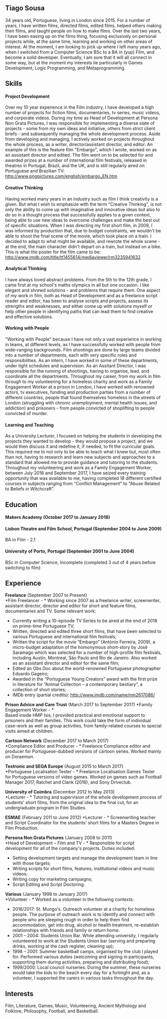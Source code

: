 ## Tiago Sousa

34 years old, Portuguese, living in London since 2015.
For a number of years, I have written films, directed films, edited films, helped others making their films, and taught people on how to make films.
Over the last two years, I have been easing up on the films thing, focusing exclusively on personal projects while, at the same time, learning and working on other areas of interest.
At the moment, I am looking to pick up where I left many years ago, when I switched from a Computer Science BSc to a BA in (yup) Film, and become a solid developer. Eventually, I am sure that it will all connect in some way, but at the moment my interests lie particularly in Games Development, Logic Programming, and Metaprogramming.

## Skills

#### Project Development

Over my 10 year experience in the Film industry, I have developed a high number of projects for fiction films, documentaries, tv series, music videos, and corporate videos.
During my time as Head of Development at Persona Non Grata Pictures, I was responsible for implementing a diverse slate of projects - some from my own ideas and initiative, others from strict client briefs - and subsequently managing the whole development process.
Aside from developing and managing, I actively worked on projects throughout the whole process, as a writer, director/assistant director, and editor. An example of this is the feature film "Embargo", which I wrote, worked on as an assistant director and edited. The film went on to be selected for and awarded prizes at a number of international film festivals, released in theatres in Portugal, Brazil, and the UK, and is still regularly aired on Portuguese and Brazilian TV: 
http://www.pngpictures.com/english/embargo_EN.htm

#### Creative Thinking

Having worked many years in an industry such as film I think creativity is a given. But what I wish to emphasize with the term "Creative Thinking", is not only the ability to come up with imaginative and innovative ideas but also to do so in a thought process that successfully applies to a given context, being able to use new ideas to overcome challenges and make the best out of specific situations.
When I was directing my first short film, in 2009, I was informed by production that, due to budget constraints, we wouldn't be able to shoot the final scene of the movie, which took place on a train. I decided to adapt to what might be available, and rewrote the whole scene - at the end, the main character didn't depart on a train, but instead on a bike. This is what the poster for the film came to be: http://www.imdb.com/title/tt1455614/mediaviewer/rm3235941632

#### Analytical Thinking

I have always loved abstract problems. From the 5th to the 12th grade, I came first at my school's maths olympics in all but one occasion. I like elegant and shrewd solutions - and problems that require them.
One aspect of my work in film, both as Head of Development and as a freelance script reader and editor, has been to analyse scripts and projects, assess its strengths and weaknesses, and either come up with solutions myself or help other people in identifying paths that can lead them to find creative and effective solutions.

#### Working with People

"Working with People" because I have not only a vast experience in working in teams, at different levels, as I have successfully worked with people from wide-ranging backgrounds.
Film shootings are done by large teams divided into a number of departments, each with very specific roles and responsibilities. As an intern, I have worked in some of these departments, under tight schedules and supervision. As an Assitant Director, I was responsible for the running of shootings, having to organise, lead, and coordinate all the departments.
Throughout my career, from my work in film through to my volunteering for a homeless charity and work as a Family Engagement Worker at a prison in London, I have worked with renowned actors, tv executives, funding and production parties from a number of different countries, people that found themselves homeless in the streets of London (struggling with chronic unemployment, mental health issues, and addiction) and prisoners - from people convicted of shoplifting to people convicted of murder.

#### Learning and Teaching

As a University Lecturer, I focused on helping the students in developing the projects they wanted to develop - they would propose a project, and we would then discuss it and redefine it, if needed, to fit the curricular goals. This required me to not only to be able to teach what I knew but, most often than not, having to research and learn new subjects and approaches to a standard that allowed me to provide guidance and tutoring to the students.
Throughout my volunteering and work as a Family Engagement Worker, between July 2016 and September 2017, I have seized every training opportunity that was available to me, having completed 18 different certified courses in subjects ranging from "Conflict Management" to "Abuse Related to Beliefs in Witchcraft".

## Education

#### Makers Academy (October 2017 to January 2018)

#### Lisbon Theatre and Film School, Portugal (September 2004 to June 2009)

BA in Film - 2.1

#### University of Porto, Portugal (September 2001 to June 2004)

BSc in Computer Science, Incomplete (completed 3 out of 4 years before switching to film)

## Experience

**Freelance** (September 2007 to Present)    
*Film Freelancer - *
Working since 2007 as a freelance writer, screenwriter, assistant director, director and editor for short and feature films, documentaries and TV. Some relevant work:
- Currently writing a 10-episode TV Series to be aired at the end of 2018 on prime-time Portuguese TV;
- Written, directed and edited three short films, that have been selected to various Portuguese and international film festivals;
- Written the script for the movie “Embargo” (António Ferreira, 2009), a micro-budget adaptation of the homonymous short-story by José Saramago which was selected for a number of high-profile film festivals, including Austin, Montreal, São Paulo and Rio de Janeiro. Also worked as an assistant director and editor for the same film;
- Edited an Obs Doc about the world-renowned Portuguese photographer Eduardo Gageiro;
- Awarded in the “Portuguese Young Creators” award with the first prize in literature for “Animal Collection – a contemporary bestiary”, a collection of short stories;
- IMDb entry (partial credits): http://www.imdb.com/name/nm2617086/

**Prison Advice and Care Trust** (March 2017 to September 2017)
*Family Engagement Worker - *  
Based inside HMP Isis, I provided practical and emotional support to prisoners and their families. This work could take the form of individual case-work as well as group activities, from family-related courses to special visits aimed at children.

**Cartoon Network** (December 2017 to March 2017)    
*Compliance Editor and Producer - *
Freelance Compliance editor and producer for Portuguese-dubbed versions of cartoon series. Worked mainly on Doraemon.

**Testronic and SEGA Europe** (August 2015 to March 2017)    
*Portuguese Localisation Tester - *
Freelance Localisation Games Tester for Portuguese versions of video games. Worked on games such as Football Manager 2017, Ratchet and Clank (2016), and Sony Driveclub.

**University of Coimbra** (December 2012 to May 2013)    
*Lecturer - *
Tutoring and supervision of the whole development process of students' short films, from the original idea to the final cut, for an undergraduate program in Film Studies.

**ESMAE** (February 2011 to June 2012)
*Lecturer - *
Screenwriting teacher and Script Coordinator for the students' short films for a Masters Degree in Film Production.

**Persona Non Grata Pictures** (January 2008 to 2011)    
*Head of Development – Film and TV - *
Responsible for script development for all of the company's projects. Duties included:
- Setting development targets and manage the development team in line with those targets;
- Writing scripts for short films, features, institutional videos and music videos;
- Writing copy for marketing campaigns;
- Script Editing and Script Doctoring.

**Various** (January 1998 to January 2017)    
*Volunteer - *
Worked as a volunteer in the following contexts:
- 2016/2017: St. Mungo's. Outreach volunteer at a charity for homeless people. The purpose of outreach work is to identify and connect with people who are sleeping rough in order to help them find accommodation, get into drug, alcohol or health treatment, re-establish relationships with friends and family or return home. 
- 2001 – 2004: Students Union Bar. While attending university, I regularly volunteered to work at the Students Union bar (serving and preparing drinks, working at the cash register, cleaning up);
- 1998 – 2001: Summer basketball camps, organised by the club I played for. Performed various duties (welcoming and signing in participants, supporting them during activities, preparing and distributing food);
- 1999/2000: Local council nurseries. During the summer, these nurseries would take the kids to the beach every day for a fortnight and, as a volunteer, I supported the carers in various tasks throughout the day.

## Interests

Film, Literature, Games, Music, Volunteering, Ancient Mythology and Folklore, Philosophy, Football, and Basketball.





